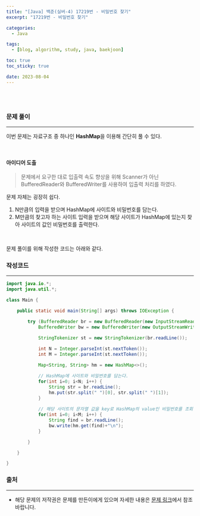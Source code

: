 ```yaml
---
title: "[Java] 백준(실버-4) 17219번 - 비밀번호 찾기"
excerpt: "17219번 - 비밀번호 찾기"

categories:
  - Java

tags:
  - [blog, algorithm, study, java, baekjoon]

toc: true
toc_sticky: true

date: 2023-08-04
---
```


<br><br>

### 문제 풀이

---

이번 문제는 자료구조 중 하나인 **HashMap**을 이용해 간단히 풀 수 있다.

<br>

#### 아이디어 도출

> 문제에서 요구한 대로 입출력 속도 향상을 위해 Scanner가 아닌 BufferedReader와 BufferedWriter를 사용하여 입출력 처리를 하였다.

문제 자체는 굉장히 쉽다. 

1. N만큼의 입력을 받으며 HashMap에 사이트와 비밀번호를 담는다.
2. M만큼의 찾고자 하는 사이트 입력을 받으며 해당 사이트가 HashMap에 있는지 찾아 사이트의 값인 비밀번호를 출력한다.

<br>

문제 풀이를 위해 작성한 코드는 아래와 같다.

### 작성코드

---

```java
import java.io.*;
import java.util.*;

class Main {    

    public static void main(String[] args) throws IOException {

        try (BufferedReader br = new BufferedReader(new InputStreamReader(System.in));
            BufferedWriter bw = new BufferedWriter(new OutputStreamWriter(System.out))) {

            StringTokenizer st = new StringTokenizer(br.readLine());
        
            int N = Integer.parseInt(st.nextToken());
            int M = Integer.parseInt(st.nextToken());

            Map<String, String> hm = new HashMap<>();

            // HashMap에 사이트와 비밀번호를 담는다.
            for(int i=0; i<N; i++) {
                String str = br.readLine();
                hm.put(str.split(" ")[0], str.split(" ")[1]);
            }
            
            // 해당 사이트의 문자열 값을 key로 HashMap의 value인 비밀번호를 조회한다.
            for(int i=0; i<M; i++) {
                String find = br.readLine();
                bw.write(hm.get(find)+"\n");
            }

        }

    }

}
```

### 출처

---

- 해당 문제의 저작권은 문제를 만든이에게 있으며 자세한 내용은 [문제 링크](https://www.acmicpc.net/problem/17219)에서 참조바랍니다.
